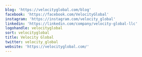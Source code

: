```yaml
---
blog: 'https://velocityglobal.com/blog'
facebook: 'https://facebook.com/VelocityGlobal'
instagram: 'https://instagram.com/velocity_global'
linkedin: 'https://linkedin.com/company/velocity-global-llc'
logohandle: velocityglobal
sort: velocityglobal
title: Velocity Global
twitter: velocity_global
website: 'https://velocityglobal.com/'
---
```

